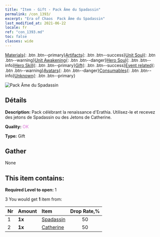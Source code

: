```yaml
---
title: "Item - Gift - Pack Âme du Spadassin"
permalink: /con_1393/
excerpt: "Era of Chaos  Pack Âme du Spadassin"
last_modified_at: 2021-06-22
locale: fr
ref: "con_1393.md"
toc: false
classes: wide
---
```

 [Materials](/ItemsFR/){: .btn .btn--primary}[Artifacts](/ItemsFR/Artifacts/){: .btn .btn--success}[Unit Soul](/ItemsFR/UnitSoul/){: .btn .btn--warning}[Unit Awakening](/ItemsFR/UnitAwakening/){: .btn .btn--danger}[Hero Soul](/ItemsFR/HeroSoul/){: .btn .btn--info}[Hero Skill](/ItemsFR/HeroSkill/){: .btn .btn--primary}[Gift](/ItemsFR/Gift/){: .btn .btn--success}[Event related](/ItemsFR/Events/){: .btn .btn--warning}[Avatars](/ItemsFR/Avatars/){: .btn .btn--danger}[Consumables](/ItemsFR/Consumables/){: .btn .btn--info}[Unknown](/ItemsFR/Unknown/){: .btn .btn--primary}

 ![Pack Âme du Spadassin](/images/t/i_907007.png)

## Détails
 **Description:** Pack célébrant la renaissance d'Erathia. Utilisez-le et recevez des jetons de Spadassin ou des Jetons de Catherine.

 **Quality:** <span style="color: #DA70D6">OK</span>

 **Type:** Gift

## Gather

  None

## This item contains:

 **Required Level to open:** 1

 3 You would get **1** item  from:

  | Nr | Amount |     Item    | Drop Rate,% |
  |:---|:-------|:------------|:---------:|
  | 1 |  **1x** | [Spadassin](/ItemsFR/unt_193/) | 50 | 
  | 2 |  **1x** | [Catherine](/ItemsFR/her_361/) | 50 | 
